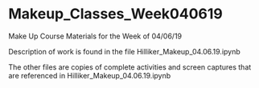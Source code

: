 # Makeup_Classes_Week040619
Make Up Course Materials for the Week of 04/06/19

Description of work is found in the file Hilliker_Makeup_04.06.19.ipynb

The other files are copies of complete activities and screen captures that are referenced in Hilliker_Makeup_04.06.19.ipynb
